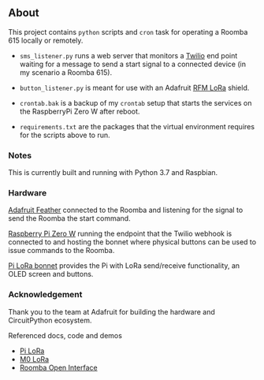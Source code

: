 ## About

This project contains `python` scripts and `cron` task for operating a Roomba
615 locally or remotely.

- `sms_listener.py` runs a web server that monitors a [Twilio](https://www.twilio.com/docs/sms/quickstart/python#allow-twilio-to-talk-to-your-flask-application)
end point waiting for a message to send a start signal to a connected
device (in my scenario a Roomba 615).

- `button_listener.py` is meant for use with an Adafruit [RFM LoRa](https://www.adafruit.com/product/3179)
 shield.
 
- `crontab.bak` is a backup of my `crontab` setup that starts the services
on the RaspberryPi Zero W after reboot.

- `requirements.txt` are the packages that the virtual environment requires
for the scripts above to run.

### Notes

This is currently built and running with Python 3.7 and Raspbian.


### Hardware

[Adafruit Feather](https://www.adafruit.com/product/3178) connected to the Roomba
and listening for the signal to send the Roomba the start command.

[Raspberry Pi Zero W](https://www.adafruit.com/product/3708) running the endpoint
that the Twilio webhook is connected to and hosting the bonnet where physical
buttons can be used to issue commands to the Roomba.

[Pi LoRa bonnet](https://www.adafruit.com/product/4074) provides the Pi with
LoRa send/receive functionality, an OLED screen and buttons.

### Acknowledgement

Thank you to the team at Adafruit for building the hardware and CircuitPython
ecosystem.

Referenced docs, code and demos

- [Pi LoRa](https://learn.adafruit.com/lora-and-lorawan-radio-for-raspberry-pi)
- [M0 LoRa](https://learn.adafruit.com/adafruit-feather-m0-radio-with-lora-radio-module)
- [Roomba Open Interface](https://www.irobotweb.com/~/media/MainSite/PDFs/About/STEM/Create/iRobot_Roomba_600_Open_Interface_Spec.pdf)
